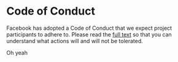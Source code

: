 # Code of Conduct

Facebook has adopted a Code of Conduct that we expect project participants to adhere to.
Please read the [full text](https://code.fb.com/codeofconduct/)
so that you can understand what actions will and will not be tolerated.

Oh yeah
